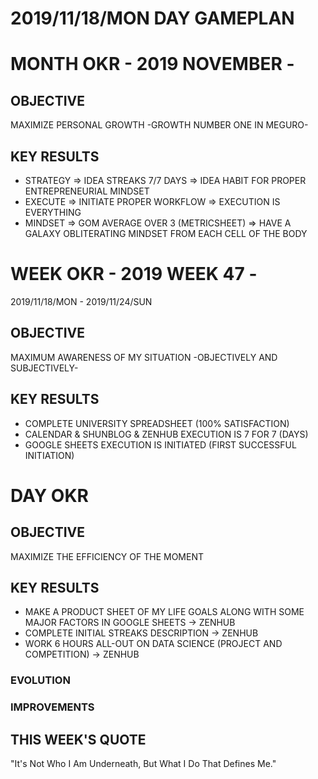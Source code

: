 # 2019/11/18/MON DAY GAMEPLAN

# MONTH OKR - 2019 NOVEMBER -

## OBJECTIVE

MAXIMIZE PERSONAL GROWTH -GROWTH NUMBER ONE IN MEGURO-

## KEY RESULTS

- STRATEGY => IDEA STREAKS 7/7 DAYS => IDEA HABIT FOR PROPER ENTREPRENEURIAL MINDSET
- EXECUTE => INITIATE PROPER WORKFLOW => EXECUTION IS EVERYTHING
- MINDSET => GOM AVERAGE OVER 3 (METRICSHEET) => HAVE A GALAXY OBLITERATING MINDSET FROM EACH CELL OF THE BODY

# WEEK OKR - 2019 WEEK 47 -

2019/11/18/MON - 2019/11/24/SUN

## OBJECTIVE

MAXIMUM AWARENESS OF MY SITUATION -OBJECTIVELY AND SUBJECTIVELY-

## KEY RESULTS

- COMPLETE UNIVERSITY SPREADSHEET (100% SATISFACTION)
- CALENDAR & SHUNBLOG & ZENHUB EXECUTION IS 7 FOR 7 (DAYS)
- GOOGLE SHEETS EXECUTION IS INITIATED (FIRST SUCCESSFUL INITIATION)

# DAY OKR

## OBJECTIVE

MAXIMIZE THE EFFICIENCY OF THE MOMENT

## KEY RESULTS

- MAKE A PRODUCT SHEET OF MY LIFE GOALS ALONG WITH SOME MAJOR FACTORS IN GOOGLE SHEETS -> ZENHUB
- COMPLETE INITIAL STREAKS DESCRIPTION -> ZENHUB
- WORK 6 HOURS ALL-OUT ON DATA SCIENCE (PROJECT AND COMPETITION) -> ZENHUB

### EVOLUTION

### IMPROVEMENTS

## THIS WEEK'S QUOTE

"It's Not Who I Am Underneath, But What I Do That Defines Me."
